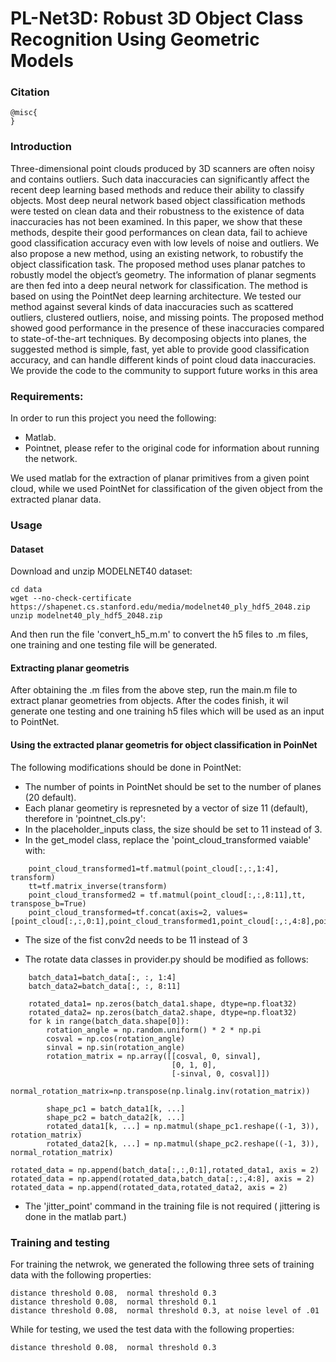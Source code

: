 # PL-Net3D: Robust 3D Object Class Recognition Using Geometric Models


### Citation
```
@misc{
}
```

### Introduction

Three-dimensional point clouds produced by 3D scanners are often noisy and contains
outliers. Such data inaccuracies can significantly affect the recent deep learning based methods and reduce
their ability to classify objects. Most deep neural network based object classification methods were tested on
clean data and their robustness to the existence of data inaccuracies has not been examined. In this paper, we
show that these methods, despite their good performances on clean data, fail to achieve good classification
accuracy even with low levels of noise and outliers. We also propose a new method, using an existing
network, to robustify the object classification task. The proposed method uses planar patches to robustly
model the object’s geometry. The information of planar segments are then fed into a deep neural network for
classification. The method is based on using the PointNet deep learning architecture. We tested our method
against several kinds of data inaccuracies such as scattered outliers, clustered outliers, noise, and missing
points. The proposed method showed good performance in the presence of these inaccuracies compared to
state-of-the-art techniques. By decomposing objects into planes, the suggested method is simple, fast, yet
able to provide good classification accuracy, and can handle different kinds of point cloud data inaccuracies.
We provide the code to the community to support future works in this area

### Requirements:
In order to run this project you need the following:
* Matlab.
* Pointnet, please refer to the original code for information about running the network.

We used matlab for the extraction of planar primitives from a given point cloud, while we used PointNet for classification of the given object from the extracted planar data. 


### Usage

#### Dataset
Download and unzip MODELNET40 dataset:

```
cd data
wget --no-check-certificate https://shapenet.cs.stanford.edu/media/modelnet40_ply_hdf5_2048.zip
unzip modelnet40_ply_hdf5_2048.zip
```
And then run the file 'convert_h5_m.m' to convert the h5 files to .m files, one training and one testing file will be generated.

#### Extracting planar geometris

After obtaining the .m files from the above step, run the main.m file to extract planar geometries from objects. After the codes finish, it wil generate one testing and one training h5 files which will be used as an input to PointNet.


#### Using the extracted planar geometris for object classification in PoinNet

The following modifications should be done in PointNet:
* The number of points in PointNet should be set to the number of planes (20 default).
* Each planar geometiry is represneted by a vector of size 11 (default), therefore in 'pointnet_cls.py':
* In the placeholder_inputs class, the size should be set to 11 instead of 3.
* In the get_model class, replace the 'point_cloud_transformed vaiable' with: 

```
    point_cloud_transformed1=tf.matmul(point_cloud[:,:,1:4], transform)  
    tt=tf.matrix_inverse(transform)
    point_cloud_transformed2 = tf.matmul(point_cloud[:,:,8:11],tt, transpose_b=True)  
    point_cloud_transformed=tf.concat(axis=2, values=[point_cloud[:,:,0:1],point_cloud_transformed1,point_cloud[:,:,4:8],point_cloud_transformed2])

```
* The size of the fist conv2d needs to be 11 instead of 3

* The rotate data classes in provider.py should be modified as follows:  
```
    batch_data1=batch_data[:, :, 1:4]
    batch_data2=batch_data[:, :, 8:11]

    rotated_data1= np.zeros(batch_data1.shape, dtype=np.float32)
    rotated_data2= np.zeros(batch_data2.shape, dtype=np.float32)
    for k in range(batch_data.shape[0]):
        rotation_angle = np.random.uniform() * 2 * np.pi
        cosval = np.cos(rotation_angle)
        sinval = np.sin(rotation_angle)
        rotation_matrix = np.array([[cosval, 0, sinval],
                                    [0, 1, 0],
                                    [-sinval, 0, cosval]])
        normal_rotation_matrix=np.transpose(np.linalg.inv(rotation_matrix))
                 
        shape_pc1 = batch_data1[k, ...]                            
        shape_pc2 = batch_data2[k, ...]
        rotated_data1[k, ...] = np.matmul(shape_pc1.reshape((-1, 3)), rotation_matrix)
        rotated_data2[k, ...] = np.matmul(shape_pc2.reshape((-1, 3)), normal_rotation_matrix)
        
rotated_data = np.append(batch_data[:,:,0:1],rotated_data1, axis = 2)
rotated_data = np.append(rotated_data,batch_data[:,:,4:8], axis = 2) 
rotated_data = np.append(rotated_data,rotated_data2, axis = 2)
```
* The 'jitter_point' command in the training file is not required ( jittering is done in the matlab part.)

### Training and testing

For training the netwrok, we generated the following three sets of training data with the following properties:
```
distance threshold 0.08,  normal threshold 0.3
distance threshold 0.08,  normal threshold 0.1
distance threshold 0.08,  normal threshold 0.3, at noise level of .01
```
While for testing, we used the test data with the following properties:
```
distance threshold 0.08,  normal threshold 0.3
```


